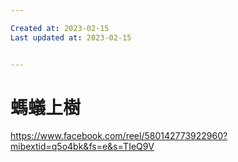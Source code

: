 ```yaml
---

Created at: 2023-02-15
Last updated at: 2023-02-15


---
```


# 螞蟻上樹


https://www.facebook.com/reel/580142773922960?mibextid=q5o4bk&fs=e&s=TIeQ9V

